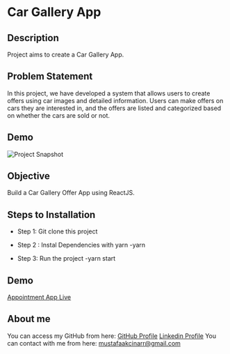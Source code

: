 # Car Gallery App

## Description

Project aims to create a Car Gallery App.

## Problem Statement

In this project, we have developed a system that allows users to create offers using car images and detailed information. Users can make offers on cars they are interested in, and the offers are listed and categorized based on whether the cars are sold or not.

## Demo

![Project Snapshot](./car-gallery.gif)

## Objective

Build a Car Gallery Offer App using ReactJS.

## Steps to Installation

- Step 1: Git clone this project

- Step 2 : Instal Dependencies with yarn
-yarn

- Step 3: Run the project
-yarn start

## Demo

[Appointment App Live]()

## About me
You can access my GitHub from here: [GitHub Profile](https://github.com/mustafaakcinar)
[Linkedin Profile](https://www.linkedin.com/in/mustafaakcinar/)
You can contact with me from here: mustafaakcinarr@gmail.com
